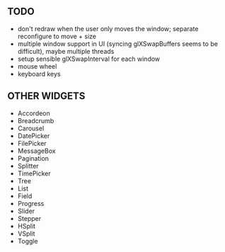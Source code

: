 ## TODO

- don't redraw when the user only moves the window; separate reconfigure to move + size
- multiple window support in UI (syncing glXSwapBuffers seems to be difficult), maybe multiple threads
- setup sensible glXSwapInterval for each window
- mouse wheel
- keyboard keys

## OTHER WIDGETS

- Accordeon
- Breadcrumb
- Carousel
- DatePicker
- FilePicker
- MessageBox
- Pagination
- Splitter
- TimePicker
- Tree
- List
- Field
- Progress
- Slider
- Stepper
- HSplit
- VSplit
- Toggle
